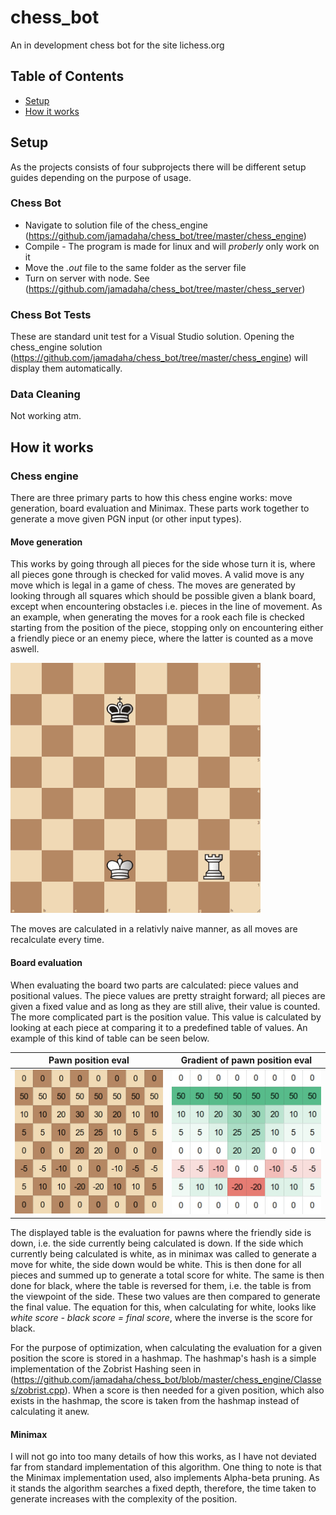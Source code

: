 # chess_bot
An in development chess bot for the site lichess.org

## Table of Contents
* [Setup](#setup)
* [How it works](#how-it-works)

## Setup
As the projects consists of four subprojects there will be different setup guides depending on the purpose of usage.

### Chess Bot
* Navigate to solution file of the chess_engine (https://github.com/jamadaha/chess_bot/tree/master/chess_engine)
* Compile - The program is made for linux and will *proberly* only work on it
* Move the *.out* file to the same folder as the server file 
* Turn on server with node. See (https://github.com/jamadaha/chess_bot/tree/master/chess_server)

### Chess Bot Tests
These are standard unit test for a Visual Studio solution. Opening the chess_engine solution (https://github.com/jamadaha/chess_bot/tree/master/chess_engine) will display them automatically.

### Data Cleaning
Not working atm. 

## How it works
### Chess engine
There are three primary parts to how this chess engine works: move generation, board evaluation and Minimax. These parts work together to generate a move given PGN input (or other input types).
#### Move generation
This works by going through all pieces for the side whose turn it is, where all pieces gone through is checked for valid moves. A valid move is any move which is legal in a game of chess. The moves are generated by looking through all squares which should be possible given a blank board, except when encountering obstacles i.e. pieces in the line of movement. As an example, when generating the moves for a rook each file is checked starting from the position of the piece, stopping only on encountering either a friendly piece or an enemy piece, where the latter is counted as a move aswell. 

![](move_generation.gif)

The moves are calculated in a relativly naive manner, as all moves are recalculate every time. 

#### Board evaluation
When evaluating the board two parts are calculated: piece values and positional values.
The piece values are pretty straight forward; all pieces are given a fixed value and as long as they are still alive, their value is counted.
The more complicated part is the position value. This value is calculated by looking at each piece at comparing it to a predefined table of values. An example of this kind of table can be seen below.

Pawn position eval           |  Gradient of pawn position eval
:---------------------------:|:-------------------------:
![](pawn_eval_position.png)  |  ![](pawn_eval_position_gradient.png)

The displayed table is the evaluation for pawns where the friendly side is down, i.e. the side currently being calculated is down. If the side which currently being calculated is white, as in minimax was called to generate a move for white, the side down would be white. This is then done for all pieces and summed up to generate a total score for white. The same is then done for black, where the table is reversed for them, i.e. the table is from the viewpoint of the side. These two values are then compared to generate the final value. The equation for this, when calculating for white, looks like *white score - black score = final score*, where the inverse is the score for black.

For the purpose of optimization, when calculating the evaluation for a given position the score is stored in a hashmap. The hashmap's hash is a simple implementation of the Zobrist Hashing seen in (https://github.com/jamadaha/chess_bot/blob/master/chess_engine/Classes/zobrist.cpp). When a score is then needed for a given position, which also exists in the hashmap, the score is taken from the hashmap instead of calculating it anew.

#### Minimax
I will not go into too many details of how this works, as I have not deviated far from standard implementation of this algorithm. One thing to note is that the Minimax implementation used, also implements Alpha-beta pruning.
As it stands the algorithm searches a fixed depth, therefore, the time taken to generate increases with the complexity of the position.
